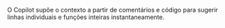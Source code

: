 O Copilot supõe o contexto a partir de comentários e código para sugerir linhas individuais e funções inteiras instantaneamente.
